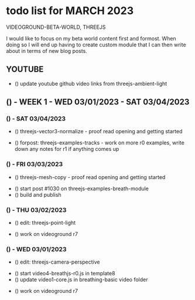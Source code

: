 # todo list for MARCH 2023

VIDEOGROUND-BETA-WORLD, THREEJS

I would like to focus on my beta world content first and formost. When doing so I will end up having to create custom module that I can then write about in terms of new blog posts.

## YOUTUBE
* () update youtube github video links from threejs-ambient-light


<!-------- ----------
-- WEEK 1
---------- --------->
## () - WEEK 1 - WED 03/01/2023 - SAT 03/04/2023

### () - SAT 03/04/2023
<!-- for post/edit-->
* () threejs-vector3-normalize - proof read opening and getting started
<!-- example tracks -->
* () forpost: threejs-examples-tracks - work on more r0 examples, write down any notes for r1 if anything comes up

### () - FRI 03/03/2023
<!-- for post/edit-->
* () threejs-mesh-copy - proof read opening and getting started
<!-- write new -->
* () start post #1030 on threejs-examples-breath-module
* () build and publish

### () - THU 03/02/2023
<!-- for post/edit-->
* () edit: threejs-point-light
<!-- videoground r7-->
* () work on videoground r7

### () - WED 03/01/2023
<!-- for post/ edit-->
* () edit: threejs-camera-perspective
<!-- videoground-beta-world -->
* () start video4-breathjs-r0.js in template8
* () update video1-core.js in breathing-basic video folder
<!-- videoground r7-->
* () work on videoground r7
